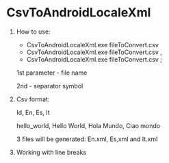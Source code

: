# CsvToAndroidLocaleXml

1. How to use:

   - CsvToAndroidLocaleXml.exe fileToConvert.csv
   - CsvToAndroidLocaleXml.exe fileToConvert.csv ,
   - CsvToAndroidLocaleXml.exe fileToConvert.csv ;
   
   
   1st parameter - file name
   
   2nd - separator symbol

2. Csv format:

   Id,          En,           Es,         It
   
   hello_world, Hello World,  Hola Mundo, Ciao mondo
   
   3 files will be generated: En.xml, Es,xml and It.xml

3. Working with line breaks


